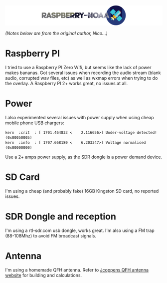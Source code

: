 ![Raspberry NOAA](../assets/header_1600.png)

*(Notes below are from the original author, Nico...)*

# Raspberry PI

I tried to use a Raspberry PI Zero Wifi, but seems like the lack of power makes bananas. Got several issues when recording the audio
stream (blank audio, corrupted wav files, etc) as well as wxmap errors when trying to do the overlay. A Raspberry PI 2+ works great,
no issues at all.

# Power

I also experimented several issues with power supply when using cheap mobile phone USB chargers:

```
kern  :crit  : [ 1701.464833 <    2.116656>] Under-voltage detected! (0x00050005)
kern  :info  : [ 1707.668180 <    6.203347>] Voltage normalised (0x00000000)
```

Use a 2+ amps power supply, as the SDR dongle is a power demand device.

# SD Card

I'm using a cheap (and probably fake) 16GB Kingston SD card, no reported issues.

# SDR Dongle and reception

I'm using a rtl-sdr.com usb dongle, works great. I'm also using a FM trap (88-108Mhz) to avoid FM broadcast signals.

# Antenna

I'm using a homemade QFH antenna. Refer to [Jcoppens QFH antenna website](http://jcoppens.com/ant/qfh/index.en.php) for building
and calculations.

